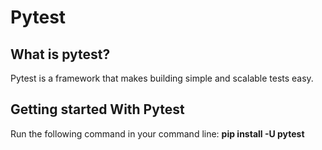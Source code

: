 # Pytest
## What is pytest?
Pytest is a framework that makes building simple and scalable tests easy.

## Getting started With Pytest
Run the following command in your command line:
**pip install -U pytest**

